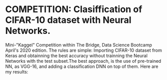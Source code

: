 # COMPETITION: Clasiffication of CIFAR-10 dataset with Neural Networks.
Mini-"Kaggel" Competition within The Bridge, Data Science Bootcamp April's 2020 edition.
    The rules are simple: Importing CIFAR-10 dataset from Keras and obtainning the best accuracy without trainning the Neural Networks with the test subset.The best approach, is the use of pre-trained NN, as VGG-16, and adding a classification DNN on top of them. 
    Here are my results: